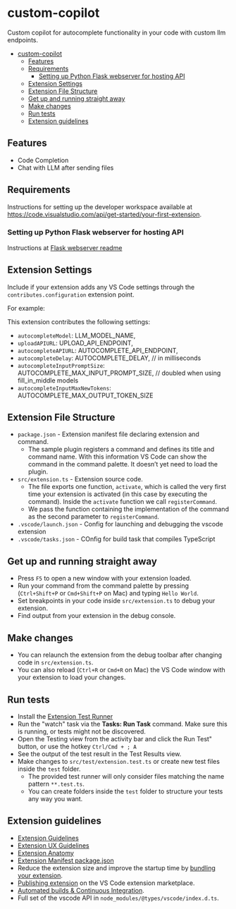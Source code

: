 # custom-copilot

Custom copilot for autocomplete functionality in your code with custom llm endpoints.

- [custom-copilot](#custom-copilot)
  - [Features](#features)
  - [Requirements](#requirements)
    - [Setting up Python Flask webserver for hosting API](#setting-up-python-flask-webserver-for-hosting-api)
  - [Extension Settings](#extension-settings)
  - [Extension File Structure](#extension-file-structure)
  - [Get up and running straight away](#get-up-and-running-straight-away)
  - [Make changes](#make-changes)
  - [Run tests](#run-tests)
  - [Extension guidelines](#extension-guidelines)

## Features

-  Code Completion
-  Chat with LLM after sending files

<!-- \!\[feature X\]\(images/feature-x.png\) -->

<!-- > Tip: Many popular extensions utilize animations. This is an excellent way to show off your extension! We recommend short, focused animations that are easy to follow. -->

## Requirements

Instructions for setting up the developer workspace available at <https://code.visualstudio.com/api/get-started/your-first-extension>.

### Setting up Python Flask webserver for hosting API

Instructions at [Flask webserver readme](flask_server/README.md)

## Extension Settings

Include if your extension adds any VS Code settings through the `contributes.configuration` extension point.

For example:

This extension contributes the following settings:

* `autocompleteModel`: LLM_MODEL_NAME,
* `uploadAPIURL`: UPLOAD_API_ENDPOINT,
* `autocompleteAPIURL`: AUTOCOMPLETE_API_ENDPOINT,
* `autocompleteDelay`: AUTOCOMPLETE_DELAY, // in milliseconds
* `autocompleteInputPromptSize`: AUTOCOMPLETE_MAX_INPUT_PROMPT_SIZE, // doubled when using fill_in_middle models
* `autocompleteInputMaxNewTokens`: AUTOCOMPLETE_MAX_OUTPUT_TOKEN_SIZE

## Extension File Structure

* `package.json` - Extension manifest file declaring extension and command.
  * The sample plugin registers a command and defines its title and command name. With this information VS Code can show the command in the command palette. It doesn’t yet need to load the plugin.
* `src/extension.ts` - Extension source code. 
  * The file exports one function, `activate`, which is called the very first time your extension is activated (in this case by executing the command). Inside the `activate` function we call `registerCommand`.
  * We pass the function containing the implementation of the command as the second parameter to `registerCommand`.
* `.vscode/launch.json` - Config for launching and debugging the vscode extension
* `.vscode/tasks.json` - COnfig for build task that compiles TypeScript 

## Get up and running straight away

* Press `F5` to open a new window with your extension loaded.
* Run your command from the command palette by pressing (`Ctrl+Shift+P` or `Cmd+Shift+P` on Mac) and typing `Hello World`.
* Set breakpoints in your code inside `src/extension.ts` to debug your extension.
* Find output from your extension in the debug console.

## Make changes

* You can relaunch the extension from the debug toolbar after changing code in `src/extension.ts`.
* You can also reload (`Ctrl+R` or `Cmd+R` on Mac) the VS Code window with your extension to load your changes.

## Run tests

* Install the [Extension Test Runner](https://marketplace.visualstudio.com/items?itemName=ms-vscode.extension-test-runner)
* Run the "watch" task via the **Tasks: Run Task** command. Make sure this is running, or tests might not be discovered.
* Open the Testing view from the activity bar and click the Run Test" button, or use the hotkey `Ctrl/Cmd + ; A`
* See the output of the test result in the Test Results view.
* Make changes to `src/test/extension.test.ts` or create new test files inside the `test` folder.
  * The provided test runner will only consider files matching the name pattern `**.test.ts`.
  * You can create folders inside the `test` folder to structure your tests any way you want.

## Extension guidelines

* [Extension Guidelines](https://code.visualstudio.com/api/references/extension-guidelines)
* [Extension UX Guidelines](https://code.visualstudio.com/api/ux-guidelines/overview)
* [Extension Anatomy](https://code.visualstudio.com/api/get-started/extension-anatomy)
* [Extension Manifest package.json](https://code.visualstudio.com/api/references/extension-manifest)
* Reduce the extension size and improve the startup time by [bundling your extension](https://code.visualstudio.com/api/working-with-extensions/bundling-extension).
* [Publishing extension](https://code.visualstudio.com/api/working-with-extensions/publishing-extension) on the VS Code extension marketplace.
* [Automated builds & Continuous Integration](https://code.visualstudio.com/api/working-with-extensions/continuous-integration).
* Full set of the vscode API in `node_modules/@types/vscode/index.d.ts`.
